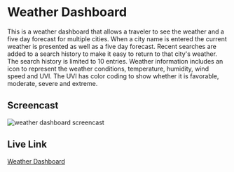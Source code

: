 # Weather Dashboard
This is a weather dashboard that allows a traveler to see the weather and a five day forecast for multiple cities. When a city name is entered the current weather is presented as well as a five day forecast. Recent searches are added to a search history to make it easy to return to that city's weather. The search history is limited to 10 entries. Weather information includes an icon to represent the weather conditions, temperature, humidity, wind speed and UVI. The UVI has color coding to show whether it is favorable, moderate, severe and extreme.

## Screencast

![weather dashboard screencast](./assets/images/Weather-Dashboard.gif)

## Live Link
[Weather Dashboard](https://tbellenger.github.io/server-side-api/)